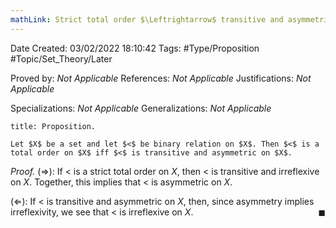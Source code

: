 ```yaml
---
mathLink: Strict total order $\Leftrightarrow$ transitive and asymmetric
---
```


<div class="topSpace"></div>

Date Created: 03/02/2022 18:10:42
Tags: #Type/Proposition #Topic/Set_Theory/Later

Proved by: <i>Not Applicable</i>
References: <i>Not Applicable</i>
Justifications: <i>Not Applicable</i>

Specializations: <i>Not Applicable</i>
Generalizations: <i>Not Applicable</i>

``` ad-Proposition
title: Proposition.

Let $X$ be a set and let $<$ be binary relation on $X$. Then $<$ is a total order on $X$ iff $<$ is transitive and asymmetric on $X$.

```

<i>Proof.</i> ($\Rightarrow$): If $<$ is a strict total order on $X$, then $<$ is transitive and irreflexive on $X$. Together, this implies that $<$ is asymmetric on $X$.

($\Leftarrow$): If $<$ is transitive and asymmetric on $X$, then, since asymmetry implies irreflexivity, we see that $<$ is irreflexive on $X$.<span style="float:right;">$\blacksquare$</span>
